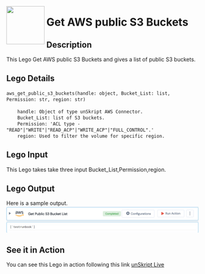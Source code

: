 [<img align="left" src="https://unskript.com/assets/favicon.png" width="100" height="100" style="padding-right: 5px">](https://unskript.com/assets/favicon.png) 
<h1>Get AWS public S3 Buckets</h1>

## Description
This Lego Get AWS public S3 Buckets and gives a list of public S3 buckets.


## Lego Details

    aws_get_public_s3_buckets(handle: object, Bucket_List: list, Permission: str, region: str)

        handle: Object of type unSkript AWS Connector.
        Bucket_List: list of S3 buckets.
        Permission: 'ACL type - "READ"|"WRITE"|"READ_ACP"|"WRITE_ACP"|"FULL_CONTROL".'
        region: Used to filter the volume for specific region.

## Lego Input
This Lego takes take three input Bucket_List,Permission,region.

## Lego Output
Here is a sample output.
<img src="./1.png">


## See it in Action

You can see this Lego in action following this link [unSkript Live](https://us.app.unskript.io)